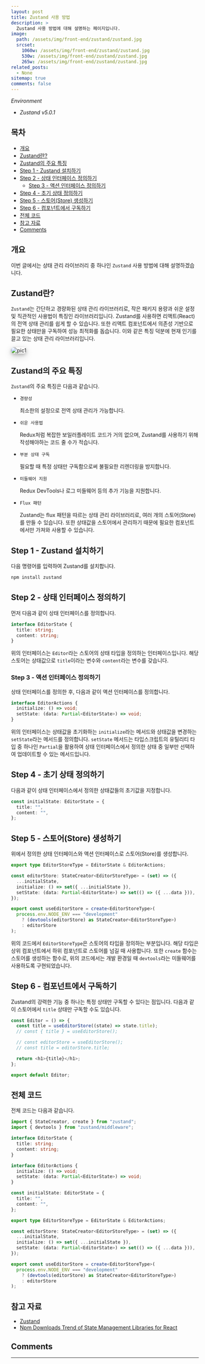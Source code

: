 ```yaml
---
layout: post
title: Zustand 사용 방법
description: >
  Zustand 사용 방법에 대해 설명하는 페이지입니다.
image:
  path: /assets/img/front-end/zustand/zustand.jpg
  srcset:
    1060w: /assets/img/front-end/zustand/zustand.jpg
    530w: /assets/img/front-end/zustand/zustand.jpg
    265w: /assets/img/front-end/zustand/zustand.jpg
related_posts:
  - None
sitemap: true
comments: false
---
```


<i>Environment</i>

- <i>Zustand v5.0.1</i>

<h2>목차</h2>

- [개요](#개요)
- [Zustand란?](#zustand란)
- [Zustand의 주요 특징](#zustand의-주요-특징)
- [Step 1 - Zustand 설치하기](#step-1---zustand-설치하기)
- [Step 2 - 상태 인터페이스 정의하기](#step-2---상태-인터페이스-정의하기)
  - [Step 3 - 액션 인터페이스 정의하기](#step-3---액션-인터페이스-정의하기)
- [Step 4 - 초기 상태 정의하기](#step-4---초기-상태-정의하기)
- [Step 5 - 스토어(Store) 생성하기](#step-5---스토어store-생성하기)
- [Step 6 - 컴포넌트에서 구독하기](#step-6---컴포넌트에서-구독하기)
- [전체 코드](#전체-코드)
- [참고 자료](#참고-자료)
- [Comments](#comments)

## 개요

이번 글에서는 상태 관리 라이브러리 중 하나인 `Zustand` 사용 방법에 대해 설명하겠습니다.

## Zustand란?

`Zustand`는 간단하고 경량화된 상태 관리 라이브러리로, 작은 패키지 용량과 쉬운 설정 및 직관적인 사용법이 특징인 라이브러리입니다. Zustand를 사용하면 리액트(React)의 전역 상태 관리를 쉽게 할 수 있습니다. 또한 리액트 컴포넌트에서 의존성 기반으로 필요한 상태만을 구독하여 성능 최적화를 돕습니다. 이와 같은 특징 덕분에 현재 인기를 끌고 있는 상태 관리 라이브러리입니다.

<img src="/assets/img/front-end/zustand/pic1.png" alt="pic1" style="box-shadow: 0 4px 8px 0 rgba(0, 0, 0, 0.2), 0 6px 20px 0 rgba(0, 0, 0, 0.19); border-radius: 0.5rem"/>

## Zustand의 주요 특징

`Zustand`의 주요 특징은 다음과 같습니다.

- `경량성`

  최소한의 설정으로 전역 상태 관리가 가능합니다.

- `쉬운 사용법`

  Redux처럼 복잡한 보일러플레이트 코드가 거의 없으며, Zustand를 사용하기 위해 작성해야하는 코드 줄 수가 적습니다.

- `부분 상태 구독`

  필요할 때 특정 상태만 구독함으로써 불필요한 리렌더링을 방지합니다.

- `미들웨어 지원`

  Redux DevTools나 로그 미들웨어 등의 추가 기능을 지원합니다.

- `Flux 패턴`

  Zustand는 flux 패턴을 따르는 상태 관리 라이브러리로, 여러 개의 스토어(Store)를 만들 수 있습니다. 또한 상태값을 스토어에서 관리하기 때문에 필요한 컴포넌트에서만 가져와 사용할 수 있습니다.

## Step 1 - Zustand 설치하기

다음 명령어를 입력하여 Zustand를 설치합니다.

```bash
npm install zustand
```

## Step 2 - 상태 인터페이스 정의하기

먼저 다음과 같이 상태 인터페이스를 정의합니다.

```typescript
interface EditorState {
  title: string;
  content: string;
}
```

위의 인터페이스는 `Editor`라는 스토어의 상태 타입을 정의하는 인터페이스입니다. 해당 스토어는 상태값으로 `title`이라는 변수와 `content`라는 변수를 갖습니다.

### Step 3 - 액션 인터페이스 정의하기

상태 인터페이스를 정의한 후, 다음과 같이 액션 인터페이스를 정의합니다.

```typescript
interface EditorActions {
  initialize: () => void;
  setState: (data: Partial<EditorState>) => void;
}
```

위의 인터페이스는 상태값을 초기화하는 `initialize`라는 메서드와 상태값을 변경하는 `setState`라는 메서드를 정의합니다. `setState` 메서드는 타입스크립트의 유틸리티 타입 중 하나인 `Partial`을 활용하여 상태 인터페이스에서 정의한 상태 중 일부만 선택하여 업데이트할 수 있는 메서드입니다.

## Step 4 - 초기 상태 정의하기

다음과 같이 상태 인터페이스에서 정의한 상태값들의 초기값을 지정합니다.

```typescript
const initialState: EditorState = {
  title: "",
  content: "",
};
```

## Step 5 - 스토어(Store) 생성하기

위에서 정의한 상태 인터페이스와 액션 인터페이스로 스토어(Store)를 생성합니다.

```typescript
export type EditorStoreType = EditorState & EditorActions;

const editorStore: StateCreator<EditorStoreType> = (set) => ({
  ...initialState,
  initialize: () => set({ ...initialState }),
  setState: (data: Partial<EditorState>) => set(() => ({ ...data })),
});

export const useEditorStore = create<EditorStoreType>(
  process.env.NODE_ENV === "development"
    ? (devtools(editorStore) as StateCreator<EditorStoreType>)
    : editorStore
);
```

위의 코드에서 `EditorStoreType`은 스토어의 타입을 정의하는 부분입니다. 해당 타입은 상위 컴포넌트에서 하위 컴포넌트로 스토어를 넘길 때 사용합니다. 또한 `create` 함수는 스토어를 생성하는 함수로, 위의 코드에서는 개발 환경일 때 `devtools`라는 미들웨어를 사용하도록 구현되었습니다.

## Step 6 - 컴포넌트에서 구독하기

Zustand의 강력한 기능 중 하나는 특정 상태만 구독할 수 있다는 점입니다. 다음과 같이 스토어에서 `title` 상태만 구독할 수도 있습니다.

```typescript
const Editor = () => {
  const title = useEditorStore((state) => state.title);
  // const { title } = useEditorStore();

  // const editorStore = useEditorStore();
  // const title = editorStore.title;

  return <h1>{title}</h1>;
};

export default Editor;
```

## 전체 코드

전체 코드는 다음과 같습니다.

```typescript
import { StateCreator, create } from "zustand";
import { devtools } from "zustand/middleware";

interface EditorState {
  title: string;
  content: string;
}

interface EditorActions {
  initialize: () => void;
  setState: (data: Partial<EditorState>) => void;
}

const initialState: EditorState = {
  title: "",
  content: "",
};

export type EditorStoreType = EditorState & EditorActions;

const editorStore: StateCreator<EditorStoreType> = (set) => ({
  ...initialState,
  initialize: () => set({ ...initialState }),
  setState: (data: Partial<EditorState>) => set(() => ({ ...data })),
});

export const useEditorStore = create<EditorStoreType>(
  process.env.NODE_ENV === "development"
    ? (devtools(editorStore) as StateCreator<EditorStoreType>)
    : editorStore
);
```

## 참고 자료

- <a href="https://zustand-demo.pmnd.rs/" target="_blank">Zustand</a>
- <a href="https://npm-stat.com/charts.html?package=zustand&package=jotai&package=valtio&package=%40reduxjs%2Ftoolkit&package=recoil" target="_blank">Npm Downloads Trend of State Management Libraries for React</a>

## Comments

<hr />
<script
  src="https://utteranc.es/client.js"
  repo="HyunJinNo/HyunJinNo.github.io"
  issue-term="pathname"
  theme="github-light"
  crossorigin="anonymous"
  async
></script>
